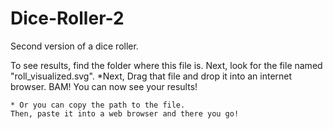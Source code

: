 # Dice-Roller-2
Second version of a dice roller.

To see results, find the folder where this file is.
    Next, look for the file named "roll_visualized.svg".
    *Next, Drag that file and drop it into an internet browser.
    BAM! You can now see your results!

    * Or you can copy the path to the file.
    Then, paste it into a web browser and there you go!
